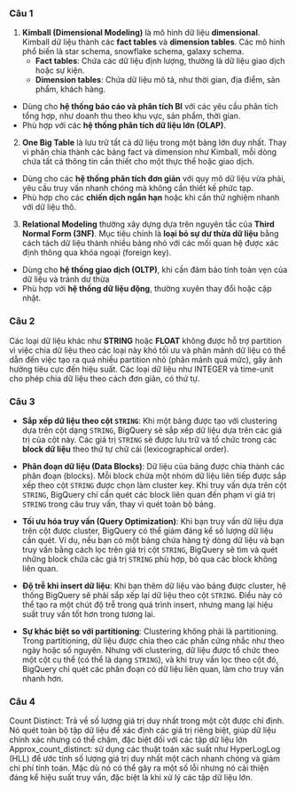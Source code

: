 ### Câu 1
1. **Kimball (Dimensional Modeling)** là mô hình dữ liệu **dimensional**. Kimball dữ liệu thành các **fact tables** và **dimension tables**. Các mô hinh phổ biến là star schema, snowflake schema, galaxy schema.
	-   **Fact tables**: Chứa các dữ liệu định lượng, thường là dữ liệu giao dịch hoặc sự kiện.
	-   **Dimension tables**: Chứa dữ liệu mô tả, như thời gian, địa điểm, sản phẩm, khách hàng.
-   Dùng cho **hệ thống báo cáo và phân tích BI** với các yêu cầu phân tích tổng hợp, như doanh thu theo khu vực, sản phẩm, thời gian.
-   Phù hợp với các **hệ thống phân tích dữ liệu lớn (OLAP)**.
2. **One Big Table** là lưu trữ tất cả dữ liệu trong một bảng lớn duy nhất. Thay vì phân chia thành các bảng fact và dimension như Kimball, mỗi dòng chứa tất cả thông tin cần thiết cho một thực thể hoặc giao dịch.
-   Dùng cho các **hệ thống phân tích đơn giản** với quy mô dữ liệu vừa phải, yêu cầu truy vấn nhanh chóng mà không cần thiết kế phức tạp.
-   Phù hợp cho các **chiến dịch ngắn hạn** hoặc khi cần thử nghiệm nhanh với dữ liệu thô.
3. **Relational Modeling** thường xây dựng dựa trên nguyên tắc của **Third Normal Form (3NF)**. Mục tiêu chính là **loại bỏ sự dư thừa dữ liệu** bằng cách tách dữ liệu thành nhiều bảng nhỏ với các mối quan hệ được xác định thông qua khóa ngoại (foreign key).
- Dùng cho **hệ thống giao dịch (OLTP)**, khi cần đảm bảo tính toàn vẹn của dữ liệu và tránh dư thừa
- Phù hợp với **hệ thống dữ liệu động**, thường xuyên thay đổi hoặc cập nhật.
### Câu 2
Các loại dữ liệu khác như **STRING** hoặc **FLOAT** không được hỗ trợ partition vì việc chia dữ liệu theo các loại này khó tối ưu và phân mảnh dữ liệu có thể dẫn đến việc tạo ra quá nhiều partition nhỏ (phân mảnh quá mức), gây ảnh hưởng tiêu cực đến hiệu suất. Các loại dữ liệu như INTEGER và time-unit cho phép chia dữ liệu theo cách đơn giản, có thứ tự.
### Câu 3
-   **Sắp xếp dữ liệu theo cột `STRING`**: Khi một bảng được tạo với clustering dựa trên cột dạng `STRING`, BigQuery sẽ sắp xếp dữ liệu dựa trên các giá trị của cột này. Các giá trị `STRING` sẽ được lưu trữ và tổ chức trong các **block dữ liệu** theo thứ tự chữ cái (lexicographical order).
    
-   **Phân đoạn dữ liệu (Data Blocks)**: Dữ liệu của bảng được chia thành các phân đoạn (blocks). Mỗi block chứa một nhóm dữ liệu liên tiếp được sắp xếp theo cột `STRING` được chọn làm cluster key. Khi truy vấn dựa trên cột `STRING`, BigQuery chỉ cần quét các block liên quan đến phạm vi giá trị `STRING` trong câu truy vấn, thay vì quét toàn bộ bảng.
    
-   **Tối ưu hóa truy vấn (Query Optimization)**: Khi bạn truy vấn dữ liệu dựa trên cột được cluster, BigQuery có thể giảm đáng kể số lượng dữ liệu cần quét. Ví dụ, nếu bạn có một bảng chứa hàng tỷ dòng dữ liệu và bạn truy vấn bằng cách lọc trên giá trị cột `STRING`, BigQuery sẽ tìm và quét những block chứa các giá trị `STRING` phù hợp, bỏ qua các block không liên quan.
    
-   **Độ trễ khi insert dữ liệu**: Khi bạn thêm dữ liệu vào bảng được cluster, hệ thống BigQuery sẽ phải sắp xếp lại dữ liệu theo cột `STRING`. Điều này có thể tạo ra một chút độ trễ trong quá trình insert, nhưng mang lại hiệu suất truy vấn tốt hơn trong tương lai.
    
-   **Sự khác biệt so với partitioning**: Clustering không phải là partitioning. Trong partitioning, dữ liệu được chia theo các phần cứng nhắc như theo ngày hoặc số nguyên. Nhưng với clustering, dữ liệu được tổ chức theo một cột cụ thể (có thể là dạng `STRING`), và khi truy vấn lọc theo cột đó, BigQuery chỉ quét các phân đoạn có dữ liệu liên quan, làm cho truy vấn nhanh hơn.
### Câu 4
Count Distinct:  Trả về số lượng giá trị duy nhất trong một cột được chỉ định. Nó quét toàn bộ tập dữ liệu để xác định các giá trị riêng biệt, giúp dữ liệu chính xác nhưng có thể chậm, đặc biệt đối với các tập dữ liệu lớn
Approx_count_distinct: sử dụng các thuật toán xác suất như HyperLogLog (HLL) để ước tính số lượng giá trị duy nhất một cách nhanh chóng và giảm chi phí tính toán. Mặc dù nó có thể gây ra một số lỗi nhưng nó cải thiện đáng kể hiệu suất truy vấn, đặc biệt là khi xử lý các tập dữ liệu lớn.